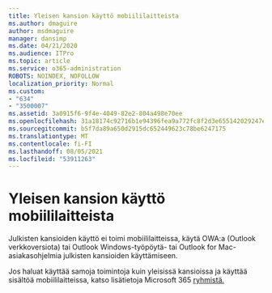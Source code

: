 ```yaml
---
title: Yleisen kansion käyttö mobiililaitteista
ms.author: dmaguire
author: msdmaguire
manager: dansimp
ms.date: 04/21/2020
ms.audience: ITPro
ms.topic: article
ms.service: o365-administration
ROBOTS: NOINDEX, NOFOLLOW
localization_priority: Normal
ms.custom:
- "634"
- "3500007"
ms.assetid: 3a0915f6-9f4e-4049-82e2-804a498e70ee
ms.openlocfilehash: 31a18174c92716b1e94396fea9a772fc8f2d3e655142029247e6e99dae18b03a
ms.sourcegitcommit: b5f7da89a650d2915dc652449623c78be6247175
ms.translationtype: MT
ms.contentlocale: fi-FI
ms.lasthandoff: 08/05/2021
ms.locfileid: "53911263"
---
```

# <a name="public-folder-access-from-mobile-devices"></a>Yleisen kansion käyttö mobiililaitteista

Julkisten kansioiden käyttö ei toimi mobiililaitteissa, käytä OWA:a (Outlook verkkoversiota) tai Outlook Windows-työpöytä- tai Outlook for Mac-asiakasohjelmia julkisten kansioiden käyttämiseen.

Jos haluat käyttää samoja toimintoja kuin yleisissä kansioissa ja käyttää sisältöä mobiililaitteissa, katso lisätietoja Microsoft 365 [ryhmistä.](https://support.office.com/article/learn-about-office-365-groups-b565caa1-5c40-40ef-9915-60fdb2d97fa2)
  